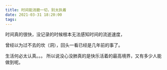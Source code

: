 ```yaml
---
title: 时间能消磨一切，别太执着
date: 2021-03-31 18:20:00
tags:
---
```

时间真的很快，没记录的时候根本无法感知时间的流逝速度，

曾经以为过不去的坎（洞），回头一看已经是几年前的事了。 

生活何必太认真。。。 所以说没心没肺真的是快乐活着的最高境界，又有多少人能做到呢。

